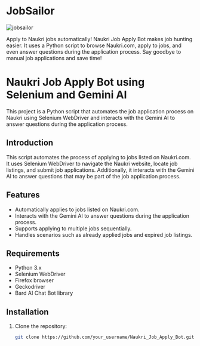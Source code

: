 # JobSailor
![jobsailor](https://github.com/GoliathReaper/JobSailor/assets/77969919/f3003461-ea38-4f35-9692-7925b24034af)



Apply to Naukri jobs automatically! Naukri Job Apply Bot makes job hunting easier. It uses a Python script to browse Naukri.com, apply to jobs, and even answer questions during the application process. Say goodbye to manual job applications and save time!


# Naukri Job Apply Bot using Selenium and Gemini AI

This project is a Python script that automates the job application process on Naukri using Selenium WebDriver and interacts with the Gemini AI to answer questions during the application process.

## Introduction

This script automates the process of applying to jobs listed on Naukri.com. It uses Selenium WebDriver to navigate the Naukri website, locate job listings, and submit job applications. Additionally, it interacts with the Gemini AI to answer questions that may be part of the job application process.

## Features

- Automatically applies to jobs listed on Naukri.com.
- Interacts with the Gemini AI to answer questions during the application process.
- Supports applying to multiple jobs sequentially.
- Handles scenarios such as already applied jobs and expired job listings.

## Requirements

- Python 3.x
- Selenium WebDriver
- Firefox browser
- Geckodriver
- Bard AI Chat Bot library

## Installation

1. Clone the repository:

   ```bash
   git clone https://github.com/your_username/Naukri_Job_Apply_Bot.git

